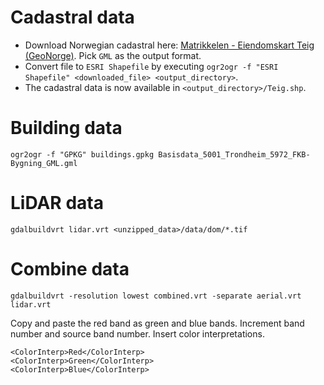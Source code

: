 # Cadastral data

* Download Norwegian cadastral here: [Matrikkelen - Eiendomskart Teig (GeoNorge)](https://kartkatalog.geonorge.no/metadata/kartverket/matrikkelen-eiendomskart-teig/74340c24-1c8a-4454-b813-bfe498e80f16). Pick `GML` as the output format.
* Convert file to `ESRI Shapefile` by executing `ogr2ogr -f "ESRI Shapefile" <downloaded_file> <output_directory>`.
* The cadastral data is now available in `<output_directory>/Teig.shp`.

# Building data

```
ogr2ogr -f "GPKG" buildings.gpkg Basisdata_5001_Trondheim_5972_FKB-Bygning_GML.gml
```

# LiDAR data

```
gdalbuildvrt lidar.vrt <unzipped_data>/data/dom/*.tif
```

# Combine data

```
gdalbuildvrt -resolution lowest combined.vrt -separate aerial.vrt lidar.vrt 
```

Copy and paste the red band as green and blue bands.
Increment band number and source band number.
Insert color interpretations.

```
<ColorInterp>Red</ColorInterp>
<ColorInterp>Green</ColorInterp>
<ColorInterp>Blue</ColorInterp>
```
